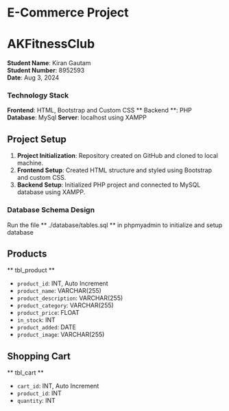# E-Commerce Project
# AKFitnessClub

**Student Name**: Kiran Gautam  
**Student Number**: 8952593  
**Date**: Aug 3, 2024

### Technology Stack

**Frontend**: HTML, Bootstrap and Custom CSS 
** Backend **: PHP  
**Database**: MySql
**Server**: localhost using XAMPP

## Project Setup

1. **Project Initialization**: Repository created on GitHub and cloned to local machine.
2. **Frontend Setup**: Created HTML structure and styled using Bootstrap and custom CSS.
3. **Backend Setup**: Initialized PHP project and connected to MySQL database using XAMPP.

### Database Schema Design
Run the file ** ./database/tables.sql ** in phpmyadmin to initialize and setup database

## Products
** tbl_product **

- `product_id`: INT, Auto Increment
- `product_name`: VARCHAR(255)
- `product_description`: VARCHAR(255)
- `product_category`: VARCHAR(255)
- `product_price`: FLOAT
- `in_stock`: INT
- `product_added`: DATE
- `product_image`: VARCHAR(255)

## Shopping Cart
** tbl_cart **
- `cart_id`: INT, Auto Increment
- `product_id`: INT
- `quantity`: INT



